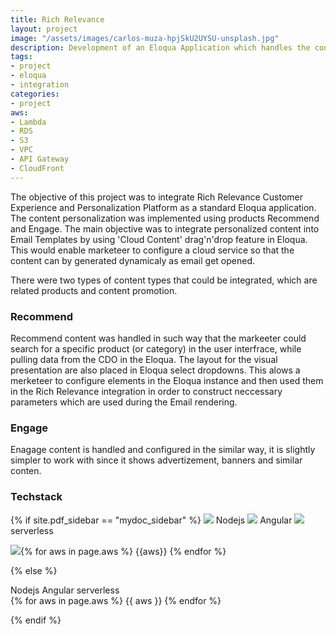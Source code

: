 ```yaml
---
title: Rich Relevance
layout: project
image: "/assets/images/carlos-muza-hpjSkU2UYSU-unsplash.jpg"
description: Development of an Eloqua Application which handles the content from Rich Relevance Personalization platform
tags:
- project
- eloqua
- integration
categories:
- project
aws: 
- Lambda
- RDS
- S3
- VPC
- API Gateway
- CloudFront
---
```


The objective of this project was to integrate Rich Relevance Customer Experience and Personalization Platform as a standard Eloqua application. The content personalization was implemented using products Recommend and Engage. The main objective was to 
integrate personalized content into Email Templates by using 'Cloud Content' drag'n'drop feature in Eloqua. 
This would enable marketeer to configure a cloud service so that the content can by generated dynamicaly 
as email get opened.

There were two types of content types that could be integrated, which are related products and content promotion. 

### Recommend
Recommend content was handled in such way that the markeeter could search for a specific product (or category) in the user interfrace,
while pulling data from the CDO in the Eloqua. The layout for the visual presentation are also placed in Eloqua select dropdowns. 
This alows a merketeer to configure elements in the Eloqua instance and then used them in the Rich Relevance integration 
in order to construct neccessary parameters which are used during the Email rendering. 

### Engage
Enagage content is handled and configured in the similar way, it is slightly simpler to work with since it shows
advertizement, banners and similar conten.

### Techstack

{% if site.pdf_sidebar == "mydoc_sidebar" %}
<span class="label label-default">
    <img class="tech-badge" src="/mydoc-pdf{{site.data.vars.nodejs-image}}"> Nodejs
</span>
<span class="label label-info">
    <img class="tech-badge" src="/mydoc-pdf{{site.data.vars.angular-image}}"> Angular
</span>
<span class="label label-primary">
    <img class="tech-badge" src="/mydoc-pdf{{site.data.vars.serverless-image}}"> serverless
</span>

<img class="tech-badge" src="/mydoc-pdf{{site.data.vars.aws-image}}">{% for aws in page.aws %}
<span class="label label-warning"> {{aws}} </span>{% endfor %}

{% else %}

<div class="tags are-medium">
   <span class="tag is-info is-light"> Nodejs</span>
   <span class="tag is-primary is-light"> Angular</span>
   <span class="tag is-primary is-light"> serverless</span>
</div>

<div class="tags are-medium">
   {% for aws in page.aws %}
<span class="tag is-warning is-light">{{ aws }}</span>
   {% endfor %}
</div>

{% endif %}


